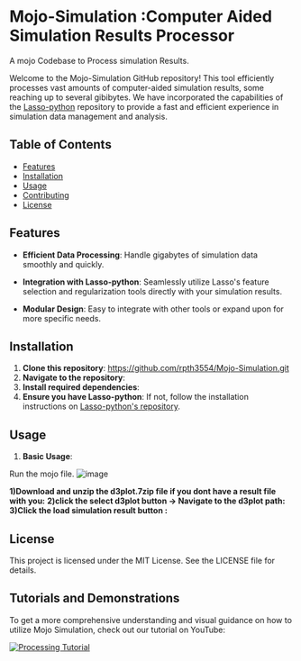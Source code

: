 # Mojo-Simulation :Computer Aided Simulation Results Processor
A mojo Codebase to Process simulation Results.


Welcome to the Mojo-Simulation GitHub repository! This tool efficiently processes vast amounts of computer-aided simulation results, some reaching up to several gibibytes. We have incorporated the capabilities of the [Lasso-python](https://github.com/path_to_lasso_python) repository to provide a fast and efficient experience in simulation data management and analysis.

## Table of Contents

- [Features](#features)
- [Installation](#installation)
- [Usage](#usage)
- [Contributing](#contributing)
- [License](#license)

## Features

- **Efficient Data Processing**: Handle gigabytes of simulation data smoothly and quickly.
  
- **Integration with Lasso-python**: Seamlessly utilize Lasso's feature selection and regularization tools directly with your simulation results.
  
- **Modular Design**: Easy to integrate with other tools or expand upon for more specific needs.

## Installation

1. **Clone this repository**:
   https://github.com/rpth3554/Mojo-Simulation.git
2. **Navigate to the repository**:
3. **Install required dependencies**:
4. **Ensure you have Lasso-python**: If not, follow the installation instructions on [Lasso-python's repository](https://github.com/open-lasso-python/lasso-python).

## Usage

1. **Basic Usage**:
   

Run the mojo file.
![image](https://github.com/rpth3554/Mojo-Simulation/assets/93345440/f9cfd62f-cacc-473a-863e-870add66c55e)

**1)Download and unzip the d3plot.7zip file if you dont have a result file with you:**
**2)click the select d3plot button -> Navigate to the d3plot path:** 
**3)Click the load simulation result button :**


## License
This project is licensed under the MIT License. See the LICENSE file for details.



## Tutorials and Demonstrations

To get a more comprehensive understanding and visual guidance on how to utilize Mojo Simulation, check out our tutorial on YouTube:

[![Processing Tutorial](https://i9.ytimg.com/vi_webp/PwJ0MLvNCZc/mq3.webp?sqp=CJi24agG&rs=AOn4CLD1HLRCu9RBzz4AKt2u5x6g1PJiKw)](https://www.youtube.com/watch?v=PwJ0MLvNCZc "Processing Tutorial")





